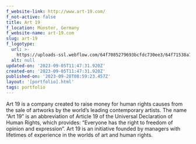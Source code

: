 ```yaml
---
f_website-link: http://www.art-19.com/
f_not-active: false
title: Art 19
f_location: Münster, Germany
f_website-name: art-19.com
slug: art-19
f_logotype:
  url: >-
    https://uploads-ssl.webflow.com/64f7085279693bcfdc730ee3/64f71538a723134849da2a68_Art%2019.jpg
  alt: null
updated-on: '2023-09-05T11:47:31.920Z'
created-on: '2023-09-05T11:47:31.920Z'
published-on: '2023-09-28T08:59:23.457Z'
layout: '[portfolio].html'
tags: portfolio
---
```


Art 19 is a company created to raise money for human rights causes from the sale of artworks by the world’s leading contemporary artists. The name “Art 19” is an abbreviation of Article 19 of the Universal Declaration of Human Rights, which provides: “Everyone has the right to freedom of opinion and expression”. Art 19 is an initiative founded by managers with lifetimes of experience in the worlds of art and human rights.  

  

‍
